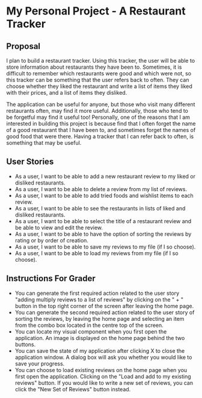 # My Personal Project - A Restaurant Tracker
## Proposal

I plan to build a restaurant tracker. Using this tracker, the user will be able to store information
about restaurants they have been to. Sometimes, it is difficult to remember which restaurants were good and which were
not, so this tracker can be something that the user refers back to often. They can choose whether they liked the
restaurant and write a list of items they liked with their prices, and a list of items they disliked.

The application can be useful for anyone, but those who visit many different restaurants often, may find it more useful.
Additionally, those who tend to be forgetful may find it useful too! Personally, one of the reasons that I am interested
in building this project is because find that I often forget the name of a good restaurant that I have been to, and 
sometimes forget the names of good food that were there. Having a tracker that I can refer back to often, is something 
that may be useful.

## User Stories

- As a user, I want to be able to add a new restaurant review to my liked or disliked restaurants.
- As a user, I want to be able to delete a review from my list of reviews.
- As a user, I want to be able to add tried foods and wishlist items to each review.
- As a user, I want to be able to see the restaurants in lists of liked and disliked restaurants.
- As a user, I want to be able to select the title of a restaurant review and be able to view and edit the review.
- As a user, I want to be able to have the option of sorting the reviews by rating or by order of creation.
- As a user, I want to be able to save my reviews to my file (if I so choose).
- As a user, I want to be able to load my reviews from my file (if I so choose). 

## Instructions For Grader

- You can generate the first required action related to the user story "adding multiply reviews to a list of reviews" 
by clicking on the " + " button in the top right corner of the screen after leaving the home page.
- You can generate the second required action related to the user story of sorting the reviews, by leaving the
home page and selecting an item from the combo box located in the centre top of the screen.
- You can locate my visual component when you first open the application. An image is displayed on the home page 
behind the two buttons. 
- You can save the state of my application after clicking X to close the application window. A dialog box will ask you 
whether you would like to save your progress.
- You can choose to load existing reviews on the home page when you first open the application. Clicking 
on the "Load and add to my existing reviews" button. If you would like to write a new set of reviews, you can click the
"New Set of Reviews" button instead.